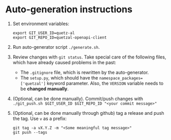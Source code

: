 Auto-generation instructions
============================

1. Set environment variables:
    ```
    export GIT_USER_ID=quetz-al
    export GIT_REPO_ID=quetzal-openapi-client
    ```
2. Run auto-generator script `./generate.sh`.
3. Review changes with `git status`.  Take special care of the following files,
   which have already caused problems in the past:

   * The `.gitignore` file, which is rewritten by the auto-generator.
   * The `setup.py`, which should have the `namespace_packages=['quetzal']`
     keyword parameter. Also, the `VERSION` variable needs to be
     **changed manually**.
4. (Optional, can be done manually). Commit/push changes with 
   `./git_push.sh $GIT_USER_ID $GIT_REPO_ID "<your commit message>"`
5. (Optional, can be done manually through github) tag a release and push the 
   tag. Use `v` as a prefix:
    ```
    git tag -a vX.Y.Z -m "<Some meaningful tag message>"
    git push --tags
    ```
